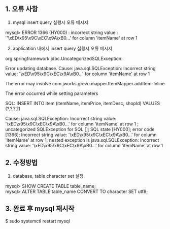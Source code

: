 ﻿
## 1. 오류 사항
1) mysql insert query 실행시 오류 메시지

mysql> ERROR 1366 (HY000) : incorrect string value : ''\xED\x95\x9C\xEC\x9A\xB0...' for column 'itemName' at row 1



2) application 내에서 insert query 실행시 오류 메시지

org.springframework.jdbc.UncategorizedSQLException: 

Error updating database.  Cause: java.sql.SQLException: Incorrect string value: '\xED\x95\x9C\xEC\x9A\xB0...' for column 'itemName' at row 1

The error may involve com.jworks.grevu.mapper.ItemMapper.addItem-Inline

The error occurred while setting parameters

SQL: INSERT INTO item (itemName, itemPrice, itemDesc, shopId) VALUES (?,?,?,?)

Cause: java.sql.SQLException: Incorrect string value: '\xED\x95\x9C\xEC\x9A\xB0...' for column 'itemName' at row 1
; uncategorized SQLException for SQL []; SQL state [HY000]; error code [1366]; Incorrect string value: '\xED\x95\x9C\xEC\x9A\xB0...' for column 'itemName' at row 1; nested exception is java.sql.SQLException: Incorrect string value: '\xED\x95\x9C\xEC\x9A\xB0...' for column 'itemName' at row 1

## 2. 수정방법

1) database, table character set 설정

mysql> SHOW CREATE TABLE table_name;  
mysql> ALTER TABLE table_name CONVERT TO character SET utf8; 


## 3. 완료 후 mysql 재시작
$ sudo systemctl restart mysql

